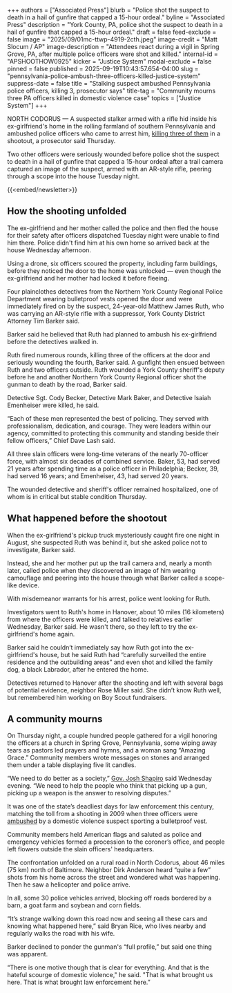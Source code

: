 +++
authors = ["Associated Press"]
blurb = "Police shot the suspect to death in a hail of gunfire that capped a 15-hour ordeal."
byline = "Associated Press"
description = "York County, PA, police shot the suspect to death in a hail of gunfire that capped a 15-hour ordeal."
draft = false
feed-exclude = false
image = "2025/09/01mc-ttwp-4919-2cth.jpeg"
image-credit = "Matt Slocum / AP"
image-description = "Attendees react during a vigil in Spring Grove, PA, after multiple police officers were shot and killed."
internal-id = "APSHOOTHOW0925"
kicker = "Justice System"
modal-exclude = false
pinned = false
published = 2025-09-19T10:43:57.654-04:00
slug = "pennsylvania-police-ambush-three-officers-killed-justice-system"
suppress-date = false
title = "Stalking suspect ambushed Pennsylvania police officers, killing 3, prosecutor says"
title-tag = "Community mourns three PA officers killed in domestic violence case"
topics = ["Justice System"]
+++

NORTH CODORUS — A suspected stalker armed with a rifle hid inside his ex-girlfriend&#39;s home in the rolling farmland of southern Pennsylvania and ambushed police officers who came to arrest him, <a href="https://www.spotlightpa.org/news/2025/09/pennsylvania-police-officers-killed-shooting-domestic-matthew-james-ruth-justice-system/">killing three of them</a> in a shootout, a prosecutor said Thursday.

Two other officers were seriously wounded before police shot the suspect to death in a hail of gunfire that capped a 15-hour ordeal after a trail camera captured an image of the suspect, armed with an AR-style rifle, peering through a scope into the house Tuesday night.

{{<embed/newsletter>}}

## How the shooting unfolded

The ex-girlfriend and her mother called the police and then fled the house for their safety after officers dispatched Tuesday night were unable to find him there. Police didn&#39;t find him at his own home so arrived back at the house Wednesday afternoon.

Using a drone, six officers scoured the property, including farm buildings, before they noticed the door to the home was unlocked — even though the ex-girlfriend and her mother had locked it before fleeing.

Four plainclothes detectives from the Northern York County Regional Police Department wearing bulletproof vests opened the door and were immediately fired on by the suspect, 24-year-old Matthew James Ruth, who was carrying an AR-style rifle with a suppressor, York County District Attorney Tim Barker said.

Barker said he believed that Ruth had planned to ambush his ex-girlfriend before the detectives walked in.

Ruth fired numerous rounds, killing three of the officers at the door and seriously wounding the fourth, Barker said. A gunfight then ensued between Ruth and two officers outside. Ruth wounded a York County sheriff&#39;s deputy before he and another Northern York County Regional officer shot the gunman to death by the road, Barker said.

Detective Sgt. Cody Becker, Detective Mark Baker, and Detective Isaiah Emenheiser were killed, he said.

“Each of these men represented the best of policing. They served with professionalism, dedication, and courage. They were leaders within our agency, committed to protecting this community and standing beside their fellow officers,” Chief Dave Lash said.

All three slain officers were long-time veterans of the nearly 70-officer force, with almost six decades of combined service. Baker, 53, had served 21 years after spending time as a police officer in Philadelphia; Becker, 39, had served 16 years; and Emenheiser, 43, had served 20 years.

The wounded detective and sheriff&#39;s officer remained hospitalized, one of whom is in critical but stable condition Thursday.

## What happened before the shootout

When the ex-girlfriend&#39;s pickup truck mysteriously caught fire one night in August, she suspected Ruth was behind it, but she asked police not to investigate, Barker said.

Instead, she and her mother put up the trail camera and, nearly a month later, called police when they discovered an image of him wearing camouflage and peering into the house through what Barker called a scope-like device.

With misdemeanor warrants for his arrest, police went looking for Ruth.

Investigators went to Ruth&#39;s home in Hanover, about 10 miles (16 kilometers) from where the officers were killed, and talked to relatives earlier Wednesday, Barker said. He wasn&#39;t there, so they left to try the ex-girlfriend&#39;s home again.

Barker said he couldn’t immediately say how Ruth got into the ex-girlfriend&#39;s house, but he said Ruth had “carefully surveilled the entire residence and the outbuilding areas” and even shot and killed the family dog, a black Labrador, after he entered the home.

Detectives returned to Hanover after the shooting and left with several bags of potential evidence, neighbor Rose Miller said. She didn’t know Ruth well, but remembered him working on Boy Scout fundraisers.

## A community mourns

On Thursday night, a couple hundred people gathered for a vigil honoring the officers at a church in Spring Grove, Pennsylvania, some wiping away tears as pastors led prayers and hymns, and a woman sang “Amazing Grace.” Community members wrote messages on stones and arranged them under a table displaying five lit candles.

“We need to do better as a society,” <a href="https://apnews.com/hub/josh-shapiro">Gov. Josh Shapiro</a> said Wednesday evening. “We need to help the people who think that picking up a gun, picking up a weapon is the answer to resolving disputes.”

It was one of the state’s deadliest days for law enforcement this century, matching the toll from a shooting in 2009 when three officers were <a href="https://apnews.com/article/york-pennsylvania-hospital-shooting-gunman-dead-270382b4e7bb1c48e78b50247c722df4">ambushed</a> by a domestic violence suspect sporting a bulletproof vest.

Community members held American flags and saluted as police and emergency vehicles formed a procession to the coroner’s office, and people left flowers outside the slain officers&#39; headquarters.

The confrontation unfolded on a rural road in North Codorus, about 46 miles (75 km) north of Baltimore. Neighbor Dirk Anderson heard “quite a few” shots from his home across the street and wondered what was happening. Then he saw a helicopter and police arrive.

In all, some 30 police vehicles arrived, blocking off roads bordered by a barn, a goat farm and soybean and corn fields.

“It’s strange walking down this road now and seeing all these cars and knowing what happened here,” said Bryan Rice, who lives nearby and regularly walks the road with his wife.

Barker declined to ponder the gunman&#39;s “full profile,” but said one thing was apparent.

“There is one motive though that is clear for everything. And that is the hateful scourge of domestic violence,&#34; he said. &#34;That is what brought us here. That is what brought law enforcement here.”

